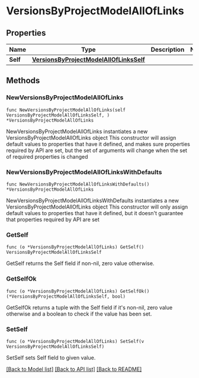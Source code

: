 # VersionsByProjectModelAllOfLinks

## Properties

Name | Type | Description | Notes
------------ | ------------- | ------------- | -------------
**Self** | [**VersionsByProjectModelAllOfLinksSelf**](VersionsByProjectModelAllOfLinksSelf.md) |  | 

## Methods

### NewVersionsByProjectModelAllOfLinks

`func NewVersionsByProjectModelAllOfLinks(self VersionsByProjectModelAllOfLinksSelf, ) *VersionsByProjectModelAllOfLinks`

NewVersionsByProjectModelAllOfLinks instantiates a new VersionsByProjectModelAllOfLinks object
This constructor will assign default values to properties that have it defined,
and makes sure properties required by API are set, but the set of arguments
will change when the set of required properties is changed

### NewVersionsByProjectModelAllOfLinksWithDefaults

`func NewVersionsByProjectModelAllOfLinksWithDefaults() *VersionsByProjectModelAllOfLinks`

NewVersionsByProjectModelAllOfLinksWithDefaults instantiates a new VersionsByProjectModelAllOfLinks object
This constructor will only assign default values to properties that have it defined,
but it doesn't guarantee that properties required by API are set

### GetSelf

`func (o *VersionsByProjectModelAllOfLinks) GetSelf() VersionsByProjectModelAllOfLinksSelf`

GetSelf returns the Self field if non-nil, zero value otherwise.

### GetSelfOk

`func (o *VersionsByProjectModelAllOfLinks) GetSelfOk() (*VersionsByProjectModelAllOfLinksSelf, bool)`

GetSelfOk returns a tuple with the Self field if it's non-nil, zero value otherwise
and a boolean to check if the value has been set.

### SetSelf

`func (o *VersionsByProjectModelAllOfLinks) SetSelf(v VersionsByProjectModelAllOfLinksSelf)`

SetSelf sets Self field to given value.



[[Back to Model list]](../README.md#documentation-for-models) [[Back to API list]](../README.md#documentation-for-api-endpoints) [[Back to README]](../README.md)


